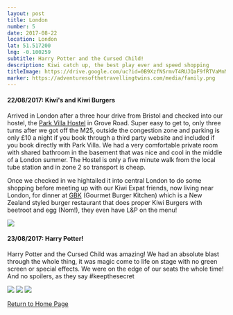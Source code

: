 ```yaml
---
layout: post
title: London
number: 5
date: 2017-08-22
location: London
lat: 51.517200
lng: -0.100259
subtitle: Harry Potter and the Cursed Child!
description: Kiwi catch up, the best play ever and speed shopping
titleImage: https://drive.google.com/uc?id=0B9XzfNSrmvT4RUJQaF9fRTVaMnM
marker: https://adventuresofthetravellingtwins.com/media/family.png
---
```


<h4>22/08/2017: Kiwi's and Kiwi Burgers</h4>

Arrived in London after a three hour drive from Bristol and checked into our hostel, the <a target="_blank" href="https://www.parkvilla.co.uk/">Park Villa Hostel</a> in Grove Road. Super easy to get to, only three turns after we got off the M25, outside the congestion zone and parking is only £10 a night if you book through a third party website and included if you book directly with Park Villa. We had a very comfortable private room with shared bathroom in the basement that was nice and cool in the middle of a London summer. The Hostel is only a five minute walk from the local tube station and in zone 2 so transport is cheap.

Once we checked in we hightailed it into central London to do some shopping before meeting up with our Kiwi Expat friends, now living near London, for dinner at <a target="_blank" href="https://www.gbk.co.uk/">GBK</a> (Gourmet Burger Kitchen) which is a New Zealand styled burger restaurant that does proper Kiwi Burgers with beetroot and egg (Nom!), they even have L&P on the menu!

<img src="https://drive.google.com/uc?id=0B9XzfNSrmvT4dERFN0gtZk45YkU" class="image1">

<h4>23/08/2017: Harry Potter!</h4>

Harry Potter and the Cursed Child was amazing! We had an absolute blast through the whole thing, it was magic come to life on stage with no green screen or special effects. We were on the edge of our seats the whole time! And no spoilers, as they say #keepthesecret

<img src="https://drive.google.com/uc?id=0B9XzfNSrmvT4SDY2SHdlTFhJT00" class="image1">
<img src="https://drive.google.com/uc?id=0B9XzfNSrmvT4RUJQaF9fRTVaMnM" class="image1">
<img src="https://drive.google.com/uc?id=0B9XzfNSrmvT4N284emEwdXlEZUE" class="image1">

<a href="https://adventuresofthetravellingtwins.com/">Return to Home Page</a>
